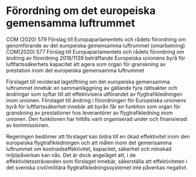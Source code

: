# Förordning om det europeiska gemensamma luftrummet

COM (2020) 579 Förslag till Europaparlamentets och rådets förordning om genomförande av det europeiska gemensamma luftrummet (omarbetning) COM(2020) 577 Förslag till Europaparlamentets och rådets förordning om ändring av förordning 2018/1139 beträffande Europeiska unionens byrå för luftfartssäkerhets kapacitet att agera som organ för granskning av prestation inom det europeiska gemensamma luftrummet

Förslaget till reviderad lagstiftning om det europeiska gemensamma
luftrummet innebär en sammanläggning av gällande fyra rättsakter och
ändringar som syftar till att effektivisera utförandet av flygtrafikledningen inom unionen. Förslaget till ändring i förordningen för Europeiska unionens byrå för luftfartssäkerhet innebär att byrån får en funktion som organ för granskning av prestationer hos leverantörer av flygtrafikledning inom unionen. Den funktionen har hittills varit organiserad under och finansierad av kommissionen.

Regeringen bedömer att förslaget kan bidra till en ökad effektivitet inom den europeiska flygtrafikledningen och att målen inom det gemensamma luftrummet om kostnadseffektivitet, kapacitet, säkerhet och minskad miljöpåverkan kan nås. Det är dock angeläget att, i de effektivitetssträvanden som förslaget innebär, säkerställa att effektiviteten i det svenska civil/militära flygtrafikledningssystemet inte påverkas negativt.
